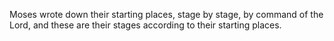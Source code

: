 Moses wrote down their starting places, stage by stage, by command of the Lord, and these are their stages according to their starting places.
